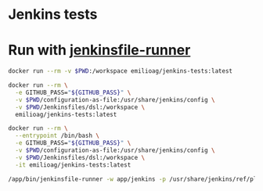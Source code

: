 # Jenkins tests

# Run with [jenkinsfile-runner](https://github.com/jenkinsci/jenkinsfile-runner)

```sh
docker run --rm -v $PWD:/workspace emilioag/jenkins-tests:latest
```


```sh
docker run --rm \
  -e GITHUB_PASS="${GITHUB_PASS}" \
  -v $PWD/configuration-as-file:/usr/share/jenkins/config \
  -v $PWD/Jenkinsfiles/dsl:/workspace \
  emilioag/jenkins-tests:latest
```


```sh
docker run --rm \
  --entrypoint /bin/bash \
  -e GITHUB_PASS="${GITHUB_PASS}" \
  -v $PWD/configuration-as-file:/usr/share/jenkins/config \
  -v $PWD/Jenkinsfiles/dsl:/workspace \
  -it emilioag/jenkins-tests:latest

/app/bin/jenkinsfile-runner -w app/jenkins -p /usr/share/jenkins/ref/plugins -f /workspace
```
